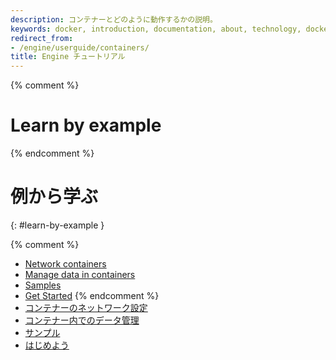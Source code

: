 ```yaml
---
description: コンテナーとどのように動作するかの説明。
keywords: docker, introduction, documentation, about, technology, docker.io, user, guide, user's, manual, platform, framework, home, intro
redirect_from:
- /engine/userguide/containers/
title: Engine チュートリアル
---
```


{% comment %}
# Learn by example
{% endcomment %}
# 例から学ぶ
{: #learn-by-example }

{% comment %}
* [Network containers](networkingcontainers.md)
* [Manage data in containers](../../storage/volumes.md)
* [Samples](../../samples/index.md)
* [Get Started](../../get-started/index.md)
{% endcomment %}
* [コンテナーのネットワーク設定](networkingcontainers.md)
* [コンテナー内でのデータ管理](../../storage/volumes.md)
* [サンプル](../../samples/index.md)
* [はじめよう](../../get-started/index.md)
